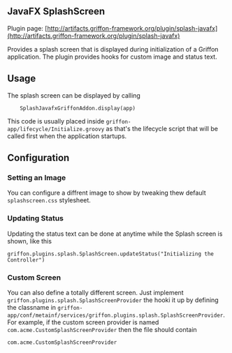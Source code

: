 
JavaFX SplashScreen
-------------------

Plugin page: [http://artifacts.griffon-framework.org/plugin/splash-javafx](http://artifacts.griffon-framework.org/plugin/splash-javafx)


Provides a splash screen that is displayed during initialization of a Griffon application. The plugin provides hooks for
custom image and status text.

Usage
-----

The splash screen can be displayed by calling

        SplashJavafxGriffonAddon.display(app)

This code is usually placed inside `griffon-app/lifecycle/Initialize.groovy` as that's the lifecycle script that will be called
first when the application startups.

Configuration
-------------

### Setting an Image

You can configure a diffrent image to show by tweaking thew default `splashscreen.css` stylesheet.

### Updating Status

Updating the status text can be done at anytime while the Splash screen is shown, like this

    griffon.plugins.splash.SplashScreen.updateStatus("Initializing the Controller")

### Custom Screen

You can also define a totally different screen. Just implement `griffon.plugins.splash.SplashScreenProvider` the hooki it up by
defining the classname in `griffon-app/conf/metainf/services/griffon.plugins.splash.SplashScreenProvider`. For example, if the custom
screen provider is named `com.acme.CustomSplashScreenProvider` then the file should contain

    com.acme.CustomSplashScreenProvider


